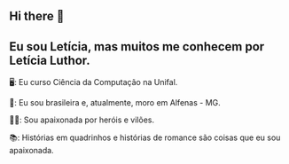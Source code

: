 ## Hi there 👋

## Eu sou Letícia, mas muitos me conhecem por Letícia Luthor.

🖥️: Eu curso Ciência da Computação na Unifal.

🏡: Eu sou brasileira e, atualmente, moro em Alfenas - MG.

🦸‍♀️: Sou apaixonada por heróis e vilões.

📚: Histórias em quadrinhos e histórias de romance são coisas que eu sou apaixonada.
